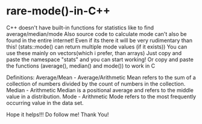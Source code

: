 # rare-mode()-in-C++

C++ doesn't have built-in functions for statistics like to find average/median/mode
Also source code to calculate mode can't also be found in the entire internet! 
Even if its there it will be very rudimentary than this! (stats::mode() can return multiple mode values (if it exists))
You can use these mainly on vectors(which i prefer, than arrays)
Just copy and paste the namespace "stats" and you can start working!
Or copy and paste the functions (average(), median() and mode()) to work in C

Definitions:
Average/Mean - Average/Arithmetic Mean refers to the sum of a collection of numbers divided by the count of numbers in the collection.
Median - Arithmetic Median is a positional average and refers to the middle value in a distribution.
Mode - Arithmetic Mode refers to the most frequently occurring value in the data set. 

Hope it helps!!!
Do follow me!
Thank You!
